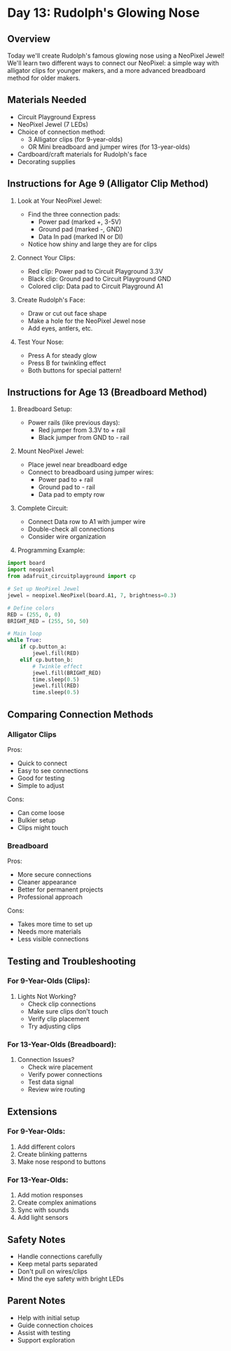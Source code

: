 # Day 13: Rudolph's Glowing Nose

## Overview
Today we'll create Rudolph's famous glowing nose using a NeoPixel Jewel! We'll learn two different ways to connect our NeoPixel: a simple way with alligator clips for younger makers, and a more advanced breadboard method for older makers.

## Materials Needed
- Circuit Playground Express
- NeoPixel Jewel (7 LEDs)
- Choice of connection method:
  - 3 Alligator clips (for 9-year-olds)
  - OR Mini breadboard and jumper wires (for 13-year-olds)
- Cardboard/craft materials for Rudolph's face
- Decorating supplies

## Instructions for Age 9 (Alligator Clip Method)

1. Look at Your NeoPixel Jewel:
   - Find the three connection pads:
     - Power pad (marked +, 3-5V)
     - Ground pad (marked -, GND)
     - Data In pad (marked IN or DI)
   - Notice how shiny and large they are for clips

2. Connect Your Clips:
   - Red clip: Power pad to Circuit Playground 3.3V
   - Black clip: Ground pad to Circuit Playground GND
   - Colored clip: Data pad to Circuit Playground A1

3. Create Rudolph's Face:
   - Draw or cut out face shape
   - Make a hole for the NeoPixel Jewel nose
   - Add eyes, antlers, etc.

4. Test Your Nose:
   - Press A for steady glow
   - Press B for twinkling effect
   - Both buttons for special pattern!

## Instructions for Age 13 (Breadboard Method)

1. Breadboard Setup:
   - Power rails (like previous days):
     - Red jumper from 3.3V to + rail
     - Black jumper from GND to - rail

2. Mount NeoPixel Jewel:
   - Place jewel near breadboard edge
   - Connect to breadboard using jumper wires:
     - Power pad to + rail
     - Ground pad to - rail
     - Data pad to empty row

3. Complete Circuit:
   - Connect Data row to A1 with jumper wire
   - Double-check all connections
   - Consider wire organization

4. Programming Example:
```python
import board
import neopixel
from adafruit_circuitplayground import cp

# Set up NeoPixel Jewel
jewel = neopixel.NeoPixel(board.A1, 7, brightness=0.3)

# Define colors
RED = (255, 0, 0)
BRIGHT_RED = (255, 50, 50)

# Main loop
while True:
    if cp.button_a:
        jewel.fill(RED)
    elif cp.button_b:
        # Twinkle effect
        jewel.fill(BRIGHT_RED)
        time.sleep(0.5)
        jewel.fill(RED)
        time.sleep(0.5)
```

## Comparing Connection Methods

### Alligator Clips
Pros:
- Quick to connect
- Easy to see connections
- Good for testing
- Simple to adjust

Cons:
- Can come loose
- Bulkier setup
- Clips might touch

### Breadboard
Pros:
- More secure connections
- Cleaner appearance
- Better for permanent projects
- Professional approach

Cons:
- Takes more time to set up
- Needs more materials
- Less visible connections

## Testing and Troubleshooting

### For 9-Year-Olds (Clips):
1. Lights Not Working?
   - Check clip connections
   - Make sure clips don't touch
   - Verify clip placement
   - Try adjusting clips

### For 13-Year-Olds (Breadboard):
1. Connection Issues?
   - Check wire placement
   - Verify power connections
   - Test data signal
   - Review wire routing

## Extensions

### For 9-Year-Olds:
1. Add different colors
2. Create blinking patterns
3. Make nose respond to buttons

### For 13-Year-Olds:
1. Add motion responses
2. Create complex animations
3. Sync with sounds
4. Add light sensors

## Safety Notes
- Handle connections carefully
- Keep metal parts separated
- Don't pull on wires/clips
- Mind the eye safety with bright LEDs

## Parent Notes
- Help with initial setup
- Guide connection choices
- Assist with testing
- Support exploration